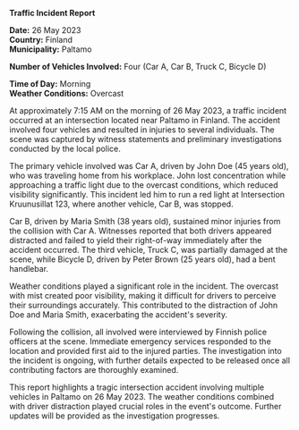 

**Traffic Incident Report**

**Date:** 26 May 2023  
**Country:** Finland  
**Municipality:** Paltamo  

**Number of Vehicles Involved:** Four (Car A, Car B, Truck C, Bicycle D)  

**Time of Day:** Morning  
**Weather Conditions:** Overcast  

At approximately 7:15 AM on the morning of 26 May 2023, a traffic incident occurred at an intersection located near Paltamo in Finland. The accident involved four vehicles and resulted in injuries to several individuals. The scene was captured by witness statements and preliminary investigations conducted by the local police.

The primary vehicle involved was Car A, driven by John Doe (45 years old), who was traveling home from his workplace. John lost concentration while approaching a traffic light due to the overcast conditions, which reduced visibility significantly. This incident led him to run a red light at Intersection Kruunusillat 123, where another vehicle, Car B, was stopped.

Car B, driven by Maria Smith (38 years old), sustained minor injuries from the collision with Car A. Witnesses reported that both drivers appeared distracted and failed to yield their right-of-way immediately after the accident occurred. The third vehicle, Truck C, was partially damaged at the scene, while Bicycle D, driven by Peter Brown (25 years old), had a bent handlebar.

Weather conditions played a significant role in the incident. The overcast with mist created poor visibility, making it difficult for drivers to perceive their surroundings accurately. This contributed to the distraction of John Doe and Maria Smith, exacerbating the accident's severity.

Following the collision, all involved were interviewed by Finnish police officers at the scene. Immediate emergency services responded to the location and provided first aid to the injured parties. The investigation into the incident is ongoing, with further details expected to be released once all contributing factors are thoroughly examined.

This report highlights a tragic intersection accident involving multiple vehicles in Paltamo on 26 May 2023. The weather conditions combined with driver distraction played crucial roles in the event's outcome. Further updates will be provided as the investigation progresses.
